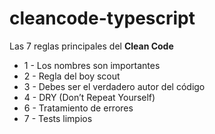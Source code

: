 # cleancode-typescript

Las 7 reglas principales del **Clean Code**

- 1 - Los nombres son importantes
- 2 - Regla del boy scout
- 3 - Debes ser el verdadero autor del código
- 4 - DRY (Don’t Repeat Yourself)
- 6 - Tratamiento de errores
- 7 - Tests limpios